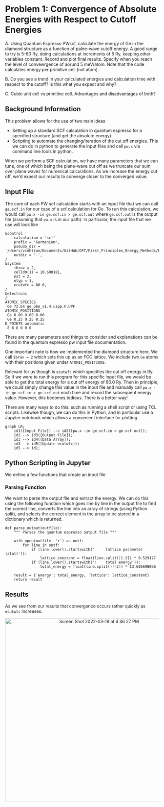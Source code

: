 # Problem 1: Convergence of Absolute Energies with Respect to Cutoff Energies

A. Using Quantum Espresso PWscf, calculate the energy of Ge in the diamond structure as a function of palne-wave cutoff energy. A good range to try is 5-80 Ry, doing calculations at increments of 5 Ry, keeping other variables constant. Record and plot final results. Specify when you reach the level of convewrgence of aorund 5 meV/atom. Note that the code calculates energy per primitive cell (not atom). 

B. Do you see a trend in your calculated energies and calculation time with respect to the cutoff? Is this what you expect and why? 

C. Cubic unit cell vs primitive cell. Advantages and disadvantages of both?

## Background Information

This problem allows for the use of two main ideas
- Setting up a standard SCF calculation in quantum espresso for a specified structure (and get the absolute energy).
- Scripting to automate the changing/iteration of the cut off energies. This we can do in python to generate the input files and call `pw.x` via command line tools in python. 

When we perform a SCF calculation, we have many parameters that we can tune, one of which being the plane-wave cut off as we truncate our sum over plane waves for numerical calculations. As we increase the energy cut off, we'd expect our results to converge closer to the converged value. 


## Input File

The core of each PW scf calculation starts with an input file that we can call `ge.scf.in` for our case of a scf calculation for Ge. To run this calculation, we would call `pw.x -in ge.scf.in > ge.scf.out` where `ge.scf.out` is the output file (assuming that `pw.x` is in our path). In particular, the input file that we use will look like 
```
&control
    calculation = 'scf' 
    prefix = 'Germanium',
    pseudo_dir = '/Users/vinhtran/Documents/GitHub/DFT/First_Principles_Energy_Methods/Problem_1',
    outdir = '.',
/
&system
    ibrav = 2,
    celldm(1) = 10.690181,
    nat = 2,
    ntyp = 1,
    ecutwfc = 80.0,
/
&electrons
/
ATOMIC_SPECIES
 Ge 72.64 ge_pbe_v1.4.uspp.F.UPF
ATOMIC_POSITIONS
 Ge 0.00 0.00 0.00
 Ge 0.25 0.25 0.25
K_POINTS automatic
 8 8 8 0 0 0

```
There are many parameters and things to consider and explanations can be found in the quantum espresso pw input file documentation. 

One important note is how we implemented the diamond structure here. We call `ibrav = 2` which sets this up as an FCC lattice. We include two `Ge` atoms with their positions given under `ATOMIC_POSITIONS`. 

Relevant for us though is `ecutwfc` which specifies the cut off energy in Ry. So if we were to run this program for this specific input file, we would be able to get the total energy for a cut off energy of 80.0 Ry. Then in principle, we could simply change this value in the input file and manually call `pw.x -in ge.scf.in > ge.scf.out` each time and record the subsequent energy value. However, this becomes tedious. There is a better way! 

There are many ways to do this: such as running a shell script or using TCL scripts. Likewise though, we can do this in Python, and in particular use a Jupyter notebook which allows a convenient interface for plotting. 

```mermaid
graph LR;
    id1([Input File]) --> id2([pw.x -in ge.scf.in > ge.scf.out]);
    id2 --> id3([Output File]);
    id3 --> id4([Data Array]);
    id3 --> id5([Update ecutwfc]);
    id5 --> id1; 
```

## Python Scripting in Jupyter 
We define a few functions that create an input file 

### Parsing Function
We want to parse the output file and extract the energy. We can do this using the following function which goes line by line in the output file to find the correct line, converts the line into an array of strings (using Python split), and selects the correct element in the array to be stored in a dictionary which is returned. 
```
def parse_output(outfile):
    """ Parses the quantum espresso output file """
    
    with open(outfile, 'r') as outf:
        for line in outf:
            if (line.lower().startswith('     lattice parameter (alat)')):
                lattice_constant = float(line.split()[-2]) * 0.529177
            if (line.lower().startswith('!    total energy')):
                total_energy = float(line.split()[-2]) * 13.605698066
    
    result = {'energy': total_energy, 'lattice': lattice_constant}
    return result 
```


## Results 
As we see from our results that convergence occurs rather quickly as `ecutwtc` increases. 
<p align="center">
<img width="600" alt="Screen Shot 2022-03-18 at 4 46 27 PM" src="https://user-images.githubusercontent.com/76876169/159097636-582cf54e-d133-4b8d-901f-c9fc7980bc18.png">
</p>

